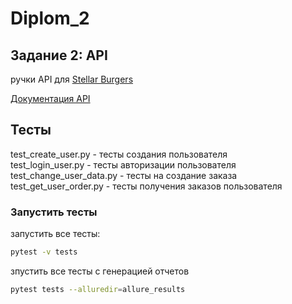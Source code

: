# Diplom_2 
## Задание 2: API
ручки API для [Stellar Burgers](https://stellarburgers.nomoreparties.site/)

[Документация API](https://code.s3.yandex.net/qa-automation-engineer/python-full/diploma/api-documentation.pdf?etag=3403196b527ca03259bfd0cb41163a89)

## Тесты
test_create_user.py - тесты создания пользователя  
test_login_user.py - тесты авторизации пользователя  
test_change_user_data.py - тесты на создание заказа  
test_get_user_order.py - тесты получения заказов пользователя  

### Запустить тесты
запустить все тесты:
```bash
pytest -v tests
```
зпустить все тесты с генерацией отчетов  
```bash
pytest tests --alluredir=allure_results 
```